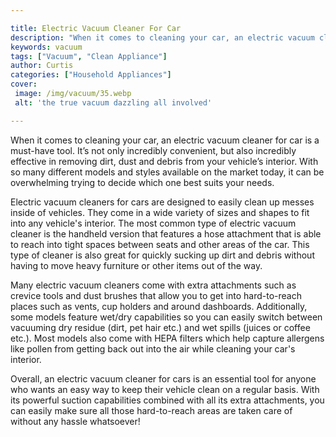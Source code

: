 ```yaml
---

title: Electric Vacuum Cleaner For Car
description: "When it comes to cleaning your car, an electric vacuum cleaner for car is a must-have tool. It’s not only incredibly convenient, b...see more detail"
keywords: vacuum
tags: ["Vacuum", "Clean Appliance"]
author: Curtis
categories: ["Household Appliances"]
cover: 
 image: /img/vacuum/35.webp
 alt: 'the true vacuum dazzling all involved'

---
```


When it comes to cleaning your car, an electric vacuum cleaner for car is a must-have tool. It’s not only incredibly convenient, but also incredibly effective in removing dirt, dust and debris from your vehicle’s interior. With so many different models and styles available on the market today, it can be overwhelming trying to decide which one best suits your needs. 

Electric vacuum cleaners for cars are designed to easily clean up messes inside of vehicles. They come in a wide variety of sizes and shapes to fit into any vehicle's interior. The most common type of electric vacuum cleaner is the handheld version that features a hose attachment that is able to reach into tight spaces between seats and other areas of the car. This type of cleaner is also great for quickly sucking up dirt and debris without having to move heavy furniture or other items out of the way. 

Many electric vacuum cleaners come with extra attachments such as crevice tools and dust brushes that allow you to get into hard-to-reach places such as vents, cup holders and around dashboards. Additionally, some models feature wet/dry capabilities so you can easily switch between vacuuming dry residue (dirt, pet hair etc.) and wet spills (juices or coffee etc.). Most models also come with HEPA filters which help capture allergens like pollen from getting back out into the air while cleaning your car's interior. 

Overall, an electric vacuum cleaner for cars is an essential tool for anyone who wants an easy way to keep their vehicle clean on a regular basis. With its powerful suction capabilities combined with all its extra attachments, you can easily make sure all those hard-to-reach areas are taken care of without any hassle whatsoever!

